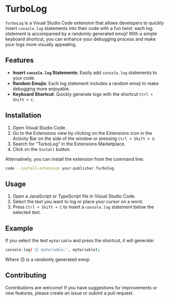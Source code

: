 # TurboLog

`TurboLog` is a Visual Studio Code extension that allows developers to quickly insert `console.log` statements into their code with a fun twist: each log statement is accompanied by a randomly generated emoji! With a simple keyboard shortcut, you can enhance your debugging process and make your logs more visually appealing.

## Features

- **Insert `console.log` Statements**: Easily add `console.log` statements to your code.
- **Random Emojis**: Each log statement includes a random emoji to make debugging more enjoyable.
- **Keyboard Shortcut**: Quickly generate logs with the shortcut `Ctrl + Shift + C`.

## Installation

1. Open Visual Studio Code.
2. Go to the Extensions view by clicking on the Extensions icon in the Activity Bar on the side of the window or pressing `Ctrl + Shift + X`.
3. Search for "TurboLog" in the Extensions Marketplace.
4. Click on the `Install` button.

Alternatively, you can install the extension from the command line:

```bash
code --install-extension your-publisher.Turbolog
```

## Usage
1. Open a JavaScript or TypeScript file in Visual Studio Code.
2. Select the text you want to log or place your cursor on a word.
3. Press ``Ctrl + Shift + C`` to insert a ``console.log`` statement below the selected text.

## Example
If you select the text ``myVariable`` and press the shortcut, it will generate:
```bash
console.log('😊 myVariable:', myVariable);
```
Where 😊 is a randomly generated emoji.

## Contributing
Contributions are welcome! If you have suggestions for improvements or new features, please create an issue or submit a pull request.